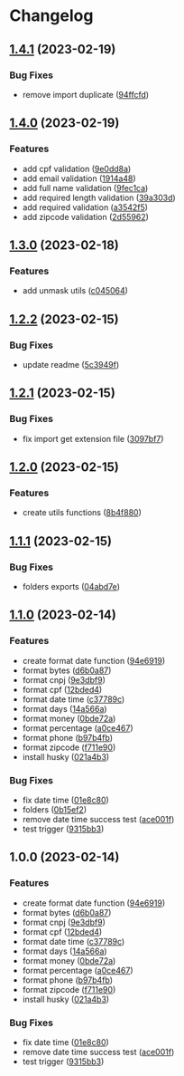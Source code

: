 # Changelog

## [1.4.1](https://github.com/onclass-learning/on-utilities/compare/v1.4.0...v1.4.1) (2023-02-19)


### Bug Fixes

* remove import duplicate ([94ffcfd](https://github.com/onclass-learning/on-utilities/commit/94ffcfd5e7ab10e78771365d560d0ef9f6f9135b))

## [1.4.0](https://github.com/onclass-learning/on-utilities/compare/v1.3.0...v1.4.0) (2023-02-19)


### Features

* add cpf validation ([9e0dd8a](https://github.com/onclass-learning/on-utilities/commit/9e0dd8afe929080174a95665ee5596d5938a518d))
* add email validation ([1914a48](https://github.com/onclass-learning/on-utilities/commit/1914a486d5c2df28bd3692aaba23bebbf1b57fb4))
* add full name validation ([9fec1ca](https://github.com/onclass-learning/on-utilities/commit/9fec1cab6545529389b02d3498cd08802bf29d20))
* add required length validation ([39a303d](https://github.com/onclass-learning/on-utilities/commit/39a303da1a51474b45f71066151f7c96fbc551fd))
* add required validation ([a3542f5](https://github.com/onclass-learning/on-utilities/commit/a3542f5691a555c7d0ae304d6eaafb75bcee21e8))
* add zipcode validation ([2d55962](https://github.com/onclass-learning/on-utilities/commit/2d55962be35cbe1218997fe5d5fc81d4317b86d6))

## [1.3.0](https://github.com/onclass-learning/on-utilities/compare/v1.2.2...v1.3.0) (2023-02-18)


### Features

* add unmask utils ([c045064](https://github.com/onclass-learning/on-utilities/commit/c0450646cc247729d83ae4f40dec85fbe6794b3a))

## [1.2.2](https://github.com/onclass-learning/on-utilities/compare/v1.2.1...v1.2.2) (2023-02-15)


### Bug Fixes

* update readme ([5c3949f](https://github.com/onclass-learning/on-utilities/commit/5c3949fd583b739d7e2932cc069619b397e54428))

## [1.2.1](https://github.com/onclass-learning/on-utilities/compare/v1.2.0...v1.2.1) (2023-02-15)


### Bug Fixes

* fix import get extension file ([3097bf7](https://github.com/onclass-learning/on-utilities/commit/3097bf758ec837dfbbae8e0ebbc9c10c2a5e4f47))

## [1.2.0](https://github.com/onclass-learning/on-utilities/compare/v1.1.1...v1.2.0) (2023-02-15)


### Features

* create utils functions ([8b4f880](https://github.com/onclass-learning/on-utilities/commit/8b4f880853756f786e8d05adeb04d8b3516421c6))

## [1.1.1](https://github.com/onclass-learning/on-utilities/compare/v1.1.0...v1.1.1) (2023-02-15)


### Bug Fixes

* folders exports ([04abd7e](https://github.com/onclass-learning/on-utilities/commit/04abd7e2a78d80205d9f1edfce2a7491ff42937b))

## [1.1.0](https://github.com/onclass-learning/on-utilities/compare/v1.0.0...v1.1.0) (2023-02-14)


### Features

* create format date function ([94e6919](https://github.com/onclass-learning/on-utilities/commit/94e69199b25356e6ce2ca9a3979be451df2ebea8))
* format bytes ([d6b0a87](https://github.com/onclass-learning/on-utilities/commit/d6b0a870fdfbfcc1072497d2b8a6ef3ecbb719c4))
* format cnpj ([9e3dbf9](https://github.com/onclass-learning/on-utilities/commit/9e3dbf959afa6e5422fd0d48f4a16761af702ebe))
* format cpf ([12bded4](https://github.com/onclass-learning/on-utilities/commit/12bded460ca900e86e6a4c7f2e4ff946827376a3))
* format date time ([c37789c](https://github.com/onclass-learning/on-utilities/commit/c37789cb809180e82a5025714e05e073310f2a3e))
* format days ([14a566a](https://github.com/onclass-learning/on-utilities/commit/14a566aa78e0fd76275b2d0f9547ce8450b552cb))
* format money ([0bde72a](https://github.com/onclass-learning/on-utilities/commit/0bde72a178bf6228810cf00b4be2bf079e1b4966))
* format percentage ([a0ce467](https://github.com/onclass-learning/on-utilities/commit/a0ce467319caed58da46b0cdeaaab4e84001005c))
* format phone ([b97b4fb](https://github.com/onclass-learning/on-utilities/commit/b97b4fb0a02029a1b572c9eb4ef7dc181492cce5))
* format zipcode ([f711e90](https://github.com/onclass-learning/on-utilities/commit/f711e901317593ede76fe8a03a1d7c6367833509))
* install husky ([021a4b3](https://github.com/onclass-learning/on-utilities/commit/021a4b3a3a1e0d1782cf0e7accb8e9189402072f))


### Bug Fixes

* fix date time ([01e8c80](https://github.com/onclass-learning/on-utilities/commit/01e8c808a2517ad91ad879961ac5ebd2e31f2f23))
* folders ([0b15ef2](https://github.com/onclass-learning/on-utilities/commit/0b15ef29e14a3bf3caea24059d11d1c3eeda272e))
* remove date time success test ([ace001f](https://github.com/onclass-learning/on-utilities/commit/ace001f9d22d6b6c293a1ed1569f628cbdeaade2))
* test trigger ([9315bb3](https://github.com/onclass-learning/on-utilities/commit/9315bb33e90f251ac0634a92123d7ce1e045142a))

## 1.0.0 (2023-02-14)


### Features

* create format date function ([94e6919](https://github.com/onclass-learning/on-utilities/commit/94e69199b25356e6ce2ca9a3979be451df2ebea8))
* format bytes ([d6b0a87](https://github.com/onclass-learning/on-utilities/commit/d6b0a870fdfbfcc1072497d2b8a6ef3ecbb719c4))
* format cnpj ([9e3dbf9](https://github.com/onclass-learning/on-utilities/commit/9e3dbf959afa6e5422fd0d48f4a16761af702ebe))
* format cpf ([12bded4](https://github.com/onclass-learning/on-utilities/commit/12bded460ca900e86e6a4c7f2e4ff946827376a3))
* format date time ([c37789c](https://github.com/onclass-learning/on-utilities/commit/c37789cb809180e82a5025714e05e073310f2a3e))
* format days ([14a566a](https://github.com/onclass-learning/on-utilities/commit/14a566aa78e0fd76275b2d0f9547ce8450b552cb))
* format money ([0bde72a](https://github.com/onclass-learning/on-utilities/commit/0bde72a178bf6228810cf00b4be2bf079e1b4966))
* format percentage ([a0ce467](https://github.com/onclass-learning/on-utilities/commit/a0ce467319caed58da46b0cdeaaab4e84001005c))
* format phone ([b97b4fb](https://github.com/onclass-learning/on-utilities/commit/b97b4fb0a02029a1b572c9eb4ef7dc181492cce5))
* format zipcode ([f711e90](https://github.com/onclass-learning/on-utilities/commit/f711e901317593ede76fe8a03a1d7c6367833509))
* install husky ([021a4b3](https://github.com/onclass-learning/on-utilities/commit/021a4b3a3a1e0d1782cf0e7accb8e9189402072f))


### Bug Fixes

* fix date time ([01e8c80](https://github.com/onclass-learning/on-utilities/commit/01e8c808a2517ad91ad879961ac5ebd2e31f2f23))
* remove date time success test ([ace001f](https://github.com/onclass-learning/on-utilities/commit/ace001f9d22d6b6c293a1ed1569f628cbdeaade2))
* test trigger ([9315bb3](https://github.com/onclass-learning/on-utilities/commit/9315bb33e90f251ac0634a92123d7ce1e045142a))
